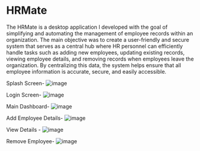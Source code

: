 # HRMate
The HRMate is a desktop application I developed with the goal of simplifying and automating the management of employee records within an organization. 
The main objective was to create a user-friendly and secure system that serves as a central hub where HR personnel can efficiently handle tasks such as adding new employees, updating existing records, viewing employee details, and removing records when employees leave the organization. 
By centralizing this data, the system helps ensure that all employee information is accurate, secure, and easily accessible.

Splash Screen-
![image](https://github.com/user-attachments/assets/b50df8b0-bfec-4c6a-b3aa-41a59c224720)

Login Screen-
![image](https://github.com/user-attachments/assets/78ea3c2a-e6a7-4f31-bf00-adce7d57c70d)

Main Dashboard-
![image](https://github.com/user-attachments/assets/24bc895e-e4dc-449c-b09b-17f9911f29ad)

Add Employee Details-
![image](https://github.com/user-attachments/assets/4cdf6879-8676-4ced-af00-669fe3af50fc)

View Details - 
![image](https://github.com/user-attachments/assets/f2d8d96f-3a84-4090-94ab-f80bb7a9085f)

Remove Employee-
![image](https://github.com/user-attachments/assets/b061e05a-fc14-4c7d-86fa-9540287070bf)


